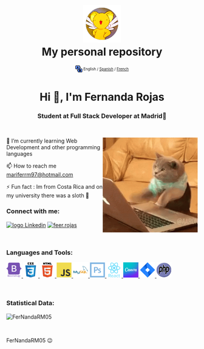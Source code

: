 <h1 align="center">
  <br>
  <a href="https://github.com/FerNandaRM05/README"><img src="img/kero.png" alt="LogoKero" width="100"></a>
  <br>
  My personal repository 
  <br>
</h1>

<p align="center">
<sup> <!-- Languages -->
      <img src="img/icon-languages.png" width="18" height="18">
      <sup>
            English /
            <a href="./README.es.md">Spanish</a> /
            <a href="./README.fr.md">French</a>
</sup>
</p>

<h1 align="center">Hi 👋, I'm Fernanda Rojas</h1>
<h3 align="center">Student at Full Stack Developer at Madrid🌟</h3>

<br>

<p><img align="right" src="img/cat.gif" alt="gato con computadora"  width="250" height="250"></p>

🌱 I’m currently learning Web Development and other programming languages

📫 How to reach me mariferrm97@hotmail.com

⚡ Fun fact : Im from Costa Rica and on my university there was a sloth 🦥
<br>

<h3 align="left">Connect with me:</h3>
<p align="left">
<a href="https://www.linkedin.com/in/maria-fernanda-rojas-meneses/" target="blank"><img align="center"
src="https://raw.githubusercontent.com/rahuldkjain/github-profile-readme-generator/master/src/images/icons/Social/linked-in-alt.svg"
alt="logo Linkedin" height="30" width="40" /></a>
<a href="https://www.instagram.com/feer.rojas/" target="blank"><img align="center"
src="https://raw.githubusercontent.com/rahuldkjain/github-profile-readme-generator/master/src/images/icons/Social/instagram.svg"
alt="feer.rojas" height="30" width="40" /></a>
</p>

<br>

<h3 align="left">Languages and Tools: </h3>
<p align="left"> </a> <a href="Bootstrap" target="_blank" rel="noreferrer">
<img src="https://raw.githubusercontent.com/devicons/devicon/master/icons/bootstrap/bootstrap-plain-wordmark.svg"
alt="bootstrap" width="40" height="40" /> </a> <a href="CSS Tutorial" target="_blank"
rel="noreferrer"> <img
src="https://raw.githubusercontent.com/devicons/devicon/master/icons/css3/css3-original-wordmark.svg" alt="css3"
width="40" height="40" /> </a> <a href="W3C HTML" target="_blank" rel="noreferrer"> <img
src="https://raw.githubusercontent.com/devicons/devicon/master/icons/html5/html5-original-wordmark.svg"
alt="html5" width="40" height="40" /> </a> <a href="JavaScript | MDN" target="_blank"
rel="noreferrer"> <img
src="https://raw.githubusercontent.com/devicons/devicon/master/icons/javascript/javascript-original.svg"
alt="javascript" width="40" height="40" />
</a> <a href="MySQL" target="_blank" rel="noreferrer"> <img
src="https://raw.githubusercontent.com/devicons/devicon/master/icons/mysql/mysql-original-wordmark.svg"
alt="mysql" width="40" height="40" /> </a> <a href="Official Adobe Photoshop | Photo and design software" target="_blank"
rel="noreferrer"> <img
src="https://raw.githubusercontent.com/devicons/devicon/master/icons/photoshop/photoshop-line.svg" alt="photoshop"
width="40" height="40" /> </a> <a href="React – A JavaScript library for building user interfaces" target="_blank" rel="noreferrer"> <img
src="https://raw.githubusercontent.com/devicons/devicon/master/icons/react/react-original-wordmark.svg"
alt="react" width="40" height="40" /> </a> <a href="https://www.canva.com/" target="_blank" rel="noreferrer"> <img
src="img/canva.png" alt="canva" width="40"
height="40" /> </a> <a href="https://www.atlassian.com/es/software/jira" target="_blank" rel="noreferrer"> <img
src="img/jira.png" alt="jira" width="40"
height="40" /> </a> <a href="https://www.php.net/manual/es/intro-whatis.php" target="_blank" rel="noreferrer"> <img
src="img/PHP.png" alt="PHP" width="40"
height="40" /> </a>  </p>

<br>

<h3>Statistical Data:</h3>
<p><img align="center"
src="https://github-readme-stats.vercel.app/api/top-langs?username=FerNandaRM05&show_icons=true&locale=en&bg_color=0d1117&text_color=ffffff&layout=compact"
alt="FerNandaRM05"
bg_color=#808080/></p>

<br>

FerNandaRM05 😉
